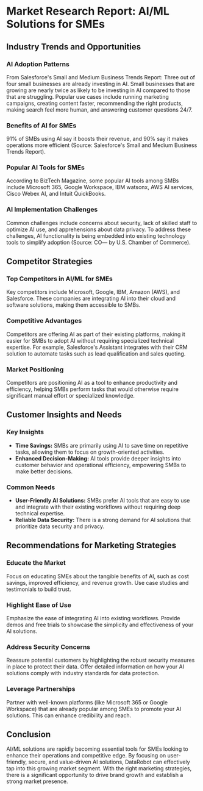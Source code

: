 # Market Research Report: AI/ML Solutions for SMEs

## Industry Trends and Opportunities

### AI Adoption Patterns
From Salesforce's Small and Medium Business Trends Report: Three out of four small businesses are already investing in AI. Small businesses that are growing are nearly twice as likely to be investing in AI compared to those that are struggling. Popular use cases include running marketing campaigns, creating content faster, recommending the right products, making search feel more human, and answering customer questions 24/7.

### Benefits of AI for SMEs
91% of SMBs using AI say it boosts their revenue, and 90% say it makes operations more efficient (Source: Salesforce's Small and Medium Business Trends Report).

### Popular AI Tools for SMEs
According to BizTech Magazine, some popular AI tools among SMBs include Microsoft 365, Google Workspace, IBM watsonx, AWS AI services, Cisco Webex AI, and Intuit QuickBooks.

### AI Implementation Challenges
Common challenges include concerns about security, lack of skilled staff to optimize AI use, and apprehensions about data privacy. To address these challenges, AI functionality is being embedded into existing technology tools to simplify adoption (Source: CO— by U.S. Chamber of Commerce).

## Competitor Strategies

### Top Competitors in AI/ML for SMEs
Key competitors include Microsoft, Google, IBM, Amazon (AWS), and Salesforce. These companies are integrating AI into their cloud and software solutions, making them accessible to SMBs.

### Competitive Advantages
Competitors are offering AI as part of their existing platforms, making it easier for SMBs to adopt AI without requiring specialized technical expertise. For example, Salesforce's Assistant integrates with their CRM solution to automate tasks such as lead qualification and sales quoting.

### Market Positioning
Competitors are positioning AI as a tool to enhance productivity and efficiency, helping SMBs perform tasks that would otherwise require significant manual effort or specialized knowledge.

## Customer Insights and Needs

### Key Insights
- **Time Savings:** SMBs are primarily using AI to save time on repetitive tasks, allowing them to focus on growth-oriented activities.
- **Enhanced Decision-Making:** AI tools provide deeper insights into customer behavior and operational efficiency, empowering SMBs to make better decisions.

### Common Needs
- **User-Friendly AI Solutions:** SMBs prefer AI tools that are easy to use and integrate with their existing workflows without requiring deep technical expertise.
- **Reliable Data Security:** There is a strong demand for AI solutions that prioritize data security and privacy.

## Recommendations for Marketing Strategies

### Educate the Market
Focus on educating SMEs about the tangible benefits of AI, such as cost savings, improved efficiency, and revenue growth. Use case studies and testimonials to build trust.

### Highlight Ease of Use
Emphasize the ease of integrating AI into existing workflows. Provide demos and free trials to showcase the simplicity and effectiveness of your AI solutions.

### Address Security Concerns
Reassure potential customers by highlighting the robust security measures in place to protect their data. Offer detailed information on how your AI solutions comply with industry standards for data protection.

### Leverage Partnerships
Partner with well-known platforms (like Microsoft 365 or Google Workspace) that are already popular among SMEs to promote your AI solutions. This can enhance credibility and reach.

## Conclusion
AI/ML solutions are rapidly becoming essential tools for SMEs looking to enhance their operations and competitive edge. By focusing on user-friendly, secure, and value-driven AI solutions, <Product Name> DataRobot can effectively tap into this growing market segment. With the right marketing strategies, there is a significant opportunity to drive brand growth and establish a strong market presence.
